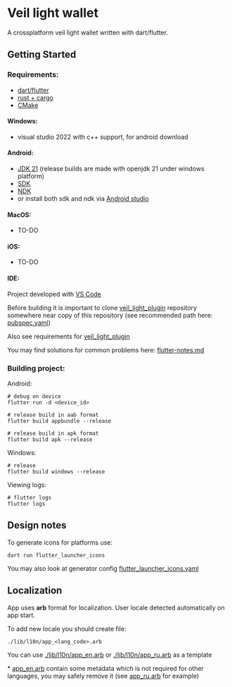 # Veil light wallet

A crossplatform veil light wallet written with dart/flutter.

## Getting Started
### Requirements:
- [dart/flutter](https://docs.flutter.dev/get-started/install)
- [rust + cargo](https://www.rust-lang.org/tools/install)
- [CMake](https://cmake.org/download/)

#### Windows:
- visual studio 2022 with c++ support, for android download

#### Android:
- [JDK 21](https://jdk.java.net/21/) (release builds are made with openjdk 21 under windows platform)
- [SDK](https://developer.android.com/tools/releases/platform-tools)
- [NDK](https://developer.android.com/ndk)
- or install both sdk and ndk via [Android studio](https://developer.android.com/studio)

#### MacOS:
- TO-DO

#### iOS:
- TO-DO

#### IDE:
Project developed with [VS Code](https://code.visualstudio.com/)


Before building it is important to clone [veil_light_plugin](https://github.com/steel97/veil_light_plugin) repository somewhere near copy of this repository (see recommended path here: [pubspec.yaml](pubspec.yaml))

Also see requirements for [veil_light_plugin](https://github.com/steel97/veil_light_plugin)

You may find solutions for common problems here: [flutter-notes.md](flutter-notes.md)

### Building project:

Android:
```
# debug on device
flutter run -d <device_id>

# release build in aab format
flutter build appbundle --release

# release build in apk format
flutter build apk --release
```

Windows:
```
# release
flutter build windows --release
```

Viewing logs:
```
# flutter logs
flutter logs
```

## Design notes
To generate icons for platforms use:
```
dart run flutter_launcher_icons
```
You may also look at generator config [flutter_launcher_icons.yaml](flutter_launcher_icons.yaml)

## Localization
App uses **arb** format for localization. User locale detected automatically on app start.

To add new locale you should create file:
```
./lib/l10n/app_<lang_code>.arb
```
You can use [./lib/l10n/app_en.arb](lib/l10n/app_en.arb) or [./lib/l10n/app_ru.arb](lib/l10n/app_ru.arb) as a template

\* [app_en.arb](lib/l10n/app_en.arb) contain some metadata which is not required for other languages, you may safely remove it (see [app_ru.arb](lib/l10n/app_ru.arb) for example)
